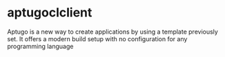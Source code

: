 # aptugoclclient

Aptugo is a new way to create applications by using a template previously set. It offers a modern build setup with no configuration for any programming language

